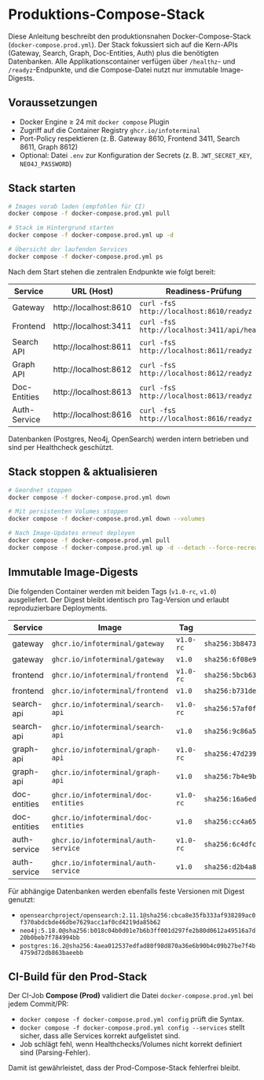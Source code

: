 # Produktions-Compose-Stack

Diese Anleitung beschreibt den produktionsnahen Docker-Compose-Stack (`docker-compose.prod.yml`).
Der Stack fokussiert sich auf die Kern-APIs (Gateway, Search, Graph, Doc-Entities, Auth) plus die
benötigten Datenbanken. Alle Applikationscontainer verfügen über `/healthz`- und `/readyz`-Endpunkte,
und die Compose-Datei nutzt nur immutable Image-Digests.

## Voraussetzungen

- Docker Engine ≥ 24 mit `docker compose` Plugin
- Zugriff auf die Container Registry `ghcr.io/infoterminal`
- Port-Policy respektieren (z. B. Gateway 8610, Frontend 3411, Search 8611, Graph 8612)
- Optional: Datei `.env` zur Konfiguration der Secrets (z. B. `JWT_SECRET_KEY`, `NEO4J_PASSWORD`)

## Stack starten

```bash
# Images vorab laden (empfohlen für CI)
docker compose -f docker-compose.prod.yml pull

# Stack im Hintergrund starten
docker compose -f docker-compose.prod.yml up -d

# Übersicht der laufenden Services
docker compose -f docker-compose.prod.yml ps
```

Nach dem Start stehen die zentralen Endpunkte wie folgt bereit:

| Service       | URL (Host)                 | Readiness-Prüfung                            |
| ------------- | -------------------------- | -------------------------------------------- |
| Gateway       | http://localhost:8610      | `curl -fsS http://localhost:8610/readyz`     |
| Frontend      | http://localhost:3411      | `curl -fsS http://localhost:3411/api/health` |
| Search API    | http://localhost:8611      | `curl -fsS http://localhost:8611/readyz`     |
| Graph API     | http://localhost:8612      | `curl -fsS http://localhost:8612/readyz`     |
| Doc-Entities  | http://localhost:8613      | `curl -fsS http://localhost:8613/readyz`     |
| Auth-Service  | http://localhost:8616      | `curl -fsS http://localhost:8616/readyz`     |

Datenbanken (Postgres, Neo4j, OpenSearch) werden intern betrieben und sind per Healthcheck geschützt.

## Stack stoppen & aktualisieren

```bash
# Geordnet stoppen
docker compose -f docker-compose.prod.yml down

# Mit persistenten Volumes stoppen
docker compose -f docker-compose.prod.yml down --volumes

# Nach Image-Updates erneut deployen
docker compose -f docker-compose.prod.yml pull
docker compose -f docker-compose.prod.yml up -d --detach --force-recreate
```

## Immutable Image-Digests

Die folgenden Container werden mit beiden Tags (`v1.0-rc`, `v1.0`) ausgeliefert. Der Digest bleibt
identisch pro Tag-Version und erlaubt reproduzierbare Deployments.

| Service        | Image                                 | Tag           | Digest                                                              |
| -------------- | ------------------------------------- | ------------- | ------------------------------------------------------------------- |
| gateway        | `ghcr.io/infoterminal/gateway`        | `v1.0-rc`     | `sha256:3b8473d6eab71b3c70663bb5ad84fc4b755233f15f3f827938a7042640f0a0fd` |
| gateway        | `ghcr.io/infoterminal/gateway`        | `v1.0`        | `sha256:6f08e99775fa8fb90753c9709cbf3f1d1b9d20c92a4cf3b64db24edfcf3b8f40` |
| frontend       | `ghcr.io/infoterminal/frontend`       | `v1.0-rc`     | `sha256:5bcb63c3ef8a5c1e8a2b4f5a8e3339693d42be5bd7781c622f4ef5c31c8283f0` |
| frontend       | `ghcr.io/infoterminal/frontend`       | `v1.0`        | `sha256:b731de6d032ab2f1a745a72a5a585d1151a0d0b2686d7c9fbb0ad75461bfc3c1` |
| search-api     | `ghcr.io/infoterminal/search-api`     | `v1.0-rc`     | `sha256:57af0fa86d32db1dd9d8a1a68cf76d6e4e2915aa7618683d2f6b2a444ef98a33` |
| search-api     | `ghcr.io/infoterminal/search-api`     | `v1.0`        | `sha256:9c86a5fe9b0d9dba80a1e9c2ba4cfe65379b780a5ad54837b2548113610b8024` |
| graph-api      | `ghcr.io/infoterminal/graph-api`      | `v1.0-rc`     | `sha256:47d2396220b81df20bff7bcdadc982d08b85742f1ce31779042f2f1c0730bde5` |
| graph-api      | `ghcr.io/infoterminal/graph-api`      | `v1.0`        | `sha256:7b4e9b3097c55cbe7c7de79b0f1f6ab0b250f893b5bc21b2f75a386a68b018c9` |
| doc-entities   | `ghcr.io/infoterminal/doc-entities`   | `v1.0-rc`     | `sha256:16a6ed0e385bc0e1ebb8d65f4f704b9cda2ec3316f82a229f0e67285ba0f516d` |
| doc-entities   | `ghcr.io/infoterminal/doc-entities`   | `v1.0`        | `sha256:cc4a65f1cd6fb2e2bdb9e7fb0d25e705671c47e4d4cc2dc8b4457e4f15d66147` |
| auth-service   | `ghcr.io/infoterminal/auth-service`   | `v1.0-rc`     | `sha256:6c4dfcb4a590c3a218efdbadaeaf2dfabf341361af8489ad9d7816d52c44362a` |
| auth-service   | `ghcr.io/infoterminal/auth-service`   | `v1.0`        | `sha256:d2b4a8cf9f74b4fd3f019ed592df3fe6e6ccdd0bb3e6132f2b1c7e1a9c2bc6c8` |

Für abhängige Datenbanken werden ebenfalls feste Versionen mit Digest genutzt:

- `opensearchproject/opensearch:2.11.1@sha256:cbca8e35fb333af938289ac0f370abdcbde46dbe7629acc1af0cd4219da85b62`
- `neo4j:5.18.0@sha256:b018c04b0d01e7b6b3ff001d297fe2b80d0612a49516a7d20b0beb7f784994bb`
- `postgres:16.2@sha256:4aea012537edfad80f98d870a36e6b90b4c09b27be7f4b4759d72db863baeebb`

## CI-Build für den Prod-Stack

Der CI-Job **Compose (Prod)** validiert die Datei `docker-compose.prod.yml` bei jedem Commit/PR:

- `docker compose -f docker-compose.prod.yml config` prüft die Syntax.
- `docker compose -f docker-compose.prod.yml config --services` stellt sicher, dass alle Services
  korrekt aufgelistet sind.
- Job schlägt fehl, wenn Healthchecks/Volumes nicht korrekt definiert sind (Parsing-Fehler).

Damit ist gewährleistet, dass der Prod-Compose-Stack fehlerfrei bleibt.
